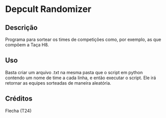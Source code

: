 # Depcult Randomizer
## Descrição
Programa para sortear os times de competições como, por exemplo, as que compõem a Taça H8.

## Uso
Basta criar um arquivo .txt na mesma pasta que o script em python contendo um nome de time a cada linha, e então executar o script. Ele irá retornar as equipes sorteadas de maneira aleatória.

## Créditos
Flecha (T24)